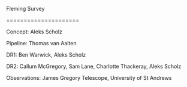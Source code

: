 Fleming Survey

=====================



Concept: Aleks Scholz

Pipeline: Thomas van Aalten

DR1: Ben Warwick, Aleks Scholz

DR2: Callum McGregory, Sam Lane, Charlotte Thackeray, Aleks Scholz

Observations: James Gregory Telescope, University of St Andrews


